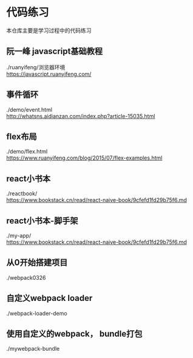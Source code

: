 # 代码练习
本仓库主要是学习过程中的代码练习

## 阮一峰 javascript基础教程
./ruanyifeng/浏览器环境  
https://javascript.ruanyifeng.com/


## 事件循环
./demo/event.html   
http://whatsns.aidianzan.com/index.php?article-15035.html


## flex布局
./demo/flex.html  
https://www.ruanyifeng.com/blog/2015/07/flex-examples.html


## react小书本
./reactbook/  
https://www.bookstack.cn/read/react-naive-book/9cfefd1fd29b75f6.md

## react小书本-脚手架
./my-app/  
https://www.bookstack.cn/read/react-naive-book/9cfefd1fd29b75f6.md

## 从0开始搭建项目
./webpack0326  

## 自定义webpack loader
./webpack-loader-demo

## 使用自定义的webpack， bundle打包
./mywebpack-bundle
